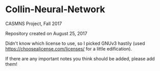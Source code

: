 # Collin-Neural-Network
CASMNS Project, Fall 2017

Repository created on August 25, 2017

Didn't know which license to use, so I picked GNUv3 hastily (used https://choosealicense.com/licenses/ for a little edification).

If there are any important notes you think should be added, please add them!

